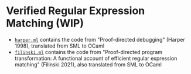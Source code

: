 # Verified Regular Expression Matching (WIP)

- [`harper.ml`](./lib/harper.ml) contains the code from "Proof-directed debugging" (Harper 1998), translated from SML to OCaml
- [`filinski.ml`](./lib/filinski.ml) contains the code from "Proof-directed program transformation: A functional account of efficient regular expression matching" (Filinski 2021), also translated from SML to OCaml 

